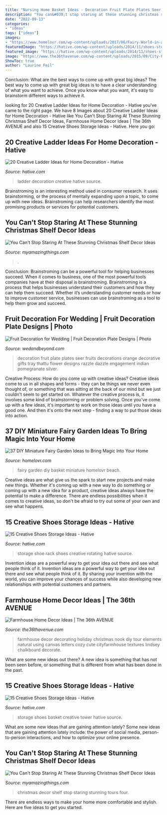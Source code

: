 ```yaml
---
title: "Nursing Home Basket Ideas - Decoration Fruit Plate Plates Seer Fruits Decorations Orange Decorative Gifts Tray Thattu Flower Designs Razzle Dazzle Engagement Indian Pomegranate Silver"
description: "You can&#039;t stop staring at these stunning christmas shelf decor ideas"
date: "2022-09-13"
categories:
- "ideas"
tags: ["ideas"]
images:
- "https://www.homelovr.com/wp-content/uploads/2017/06/Fairy-World-in-a-Basket.jpg"
featuredImage: "https://hative.com/wp-content/uploads/2014/11/shoes-storage-ideas/1-basket-tower.jpg"
featured_image: "https://hative.com/wp-content/uploads/2014/11/shoes-storage-ideas/11-rotating-shoe-rack.jpg"
image: "https://www.the36thavenue.com/wp-content/uploads/2015/09/City-Farmhouse-Holiday-Nook-Using-Textures-Natural-Elements-and-Lindsey-Letters-Beautiful-Canvas-1.jpg"
ShowToc: true
author: "Laurine Feil"
---
```



Conclusion: What are the best ways to come up with great big ideas?
The best way to come up with great big ideas is to have a clear understanding of what you want to achieve. Once you know what you want, it's easy to brainstorm different ways to achieve it.

	

		
looking for 20 Creative Ladder Ideas for Home Decoration - Hative you've came to the right page. We have 8 Images about 20 Creative Ladder Ideas for Home Decoration - Hative like You Can&#039;t Stop Staring At These Stunning Christmas Shelf Decor Ideas, Farmhouse Home Decor Ideas | The 36th AVENUE and also 15 Creative Shoes Storage Ideas - Hative. Here you go:
		
    
## 20 Creative Ladder Ideas For Home Decoration - Hative

<img loading=lazy src="https://hative.com/wp-content/uploads/2014/06/ladder-decor-ideas/4-ladder-decor-ideas.jpg" onerror="this.onerror=null;this.src='https://tse4.mm.bing.net/th?id=OIP.A6JBNBPp--t0g0Igvf1FjgHaPZ&amp;pid=15.1';" alt="20 Creative Ladder Ideas for Home Decoration - Hative">

_Source: hative.com_

>ladder decoration creative hative source. 

	

Brainstroming is an interesting method used in consumer research. It uses brainstorming, or the process of mentally expanding upon a topic, to come up with new ideas. Brainstroming can help researchers identify the most promising products or services for potential customers.

    
## You Can&#039;t Stop Staring At These Stunning Christmas Shelf Decor Ideas

<img loading=lazy src="https://myamazingthings.com/wp-content/uploads/2017/12/christmas-shelf-decor-2-.jpg" onerror="this.onerror=null;this.src='https://tse3.mm.bing.net/th?id=OIP.-vVnBc_qjYp8bDKPfD22UgHaJ4&amp;pid=15.1';" alt="You Can&#039;t Stop Staring At These Stunning Christmas Shelf Decor Ideas">

_Source: myamazingthings.com_

>. 

	

Conclusion: Brainstroming can be a powerful tool for helping businesses succeed.
When it comes to business, one of the most powerful tools companies have at their disposal is brainstroming. Brainstroming is a process that helps businesses understand their customers and how they can help them succeed. Whether it’s understanding customer needs or how to improve customer service, businesses can use brainstroming as a tool to help them grow and succeed.

    
## Fruit Decoration For Wedding | Fruit Decoration Plate Designs | Photo

<img loading=lazy src="https://wedandbeyond.com/images/photo_gallery/category-images/1-17041101jpg.jpg" onerror="this.onerror=null;this.src='https://tse2.mm.bing.net/th?id=OIP.Rdoub1kdre8nz4CBQ1BQkgHaJ4&amp;pid=15.1';" alt="Fruit Decoration for Wedding | Fruit Decoration Plate Designs | Photo">

_Source: wedandbeyond.com_

>decoration fruit plate plates seer fruits decorations orange decorative gifts tray thattu flower designs razzle dazzle engagement indian pomegranate silver. 

	

Creative Process: How do you come up with creative ideas?
Creative ideas come to us in all shapes and forms - they can be things we never even thought of, or something that was sitting at the back of our mind but we just couldn't seem to get started on.
Whatever the creative process is, it involves some kind of brainstorming or problem solving. Once you've come up with a few ideas, it's important to work on those ideas until you have a good one. And then it's onto the next step - finding a way to put those ideas into action.

    
## 37 DIY Miniature Fairy Garden Ideas To Bring Magic Into Your Home

<img loading=lazy src="https://www.homelovr.com/wp-content/uploads/2017/06/Fairy-World-in-a-Basket.jpg" onerror="this.onerror=null;this.src='https://tse1.mm.bing.net/th?id=OIP.IzYk9ZWHLSdcIaUQYxOMVwHaJ4&amp;pid=15.1';" alt="37 DIY Miniature Fairy Garden Ideas to Bring Magic Into Your Home">

_Source: homelovr.com_

>fairy garden diy basket miniature homelovr beach. 

	

Creative ideas are what give us the spark to start new projects and make new things. Whether it's coming up with a new way to do something or coming up with a new idea for a product, creative ideas always have the potential to make a difference. There are endless possibilities when it comes to creative ideas, so don't be afraid to try out some of your own and see what happens.

    
## 15 Creative Shoes Storage Ideas - Hative

<img loading=lazy src="https://hative.com/wp-content/uploads/2014/11/shoes-storage-ideas/11-rotating-shoe-rack.jpg" onerror="this.onerror=null;this.src='https://tse3.mm.bing.net/th?id=OIP.YkMkxUpJK5RKBZ2a3OEgBwHaMZ&amp;pid=15.1';" alt="15 Creative Shoes Storage Ideas - Hative">

_Source: hative.com_

>storage shoe rack shoes creative rotating hative source. 

	

Invention ideas are a powerful way to get your idea out there and see what people think of it.
Invention ideas are a powerful way to get your idea out there and see what people think of it. By sharing your invention with the world, you can improve your chances of success while also developing new relationships with potential customers and partners.

    
## Farmhouse Home Decor Ideas | The 36th AVENUE

<img loading=lazy src="https://www.the36thavenue.com/wp-content/uploads/2015/09/City-Farmhouse-Holiday-Nook-Using-Textures-Natural-Elements-and-Lindsey-Letters-Beautiful-Canvas-1.jpg" onerror="this.onerror=null;this.src='https://tse3.mm.bing.net/th?id=OIP.7H9HeDFKJjFMNi7T8evimQHaLH&amp;pid=15.1';" alt="Farmhouse Home Decor Ideas | The 36th AVENUE">

_Source: the36thavenue.com_

>farmhouse decor decorating holiday christmas nook diy tour elements natural using canvas letters cozy cute cityfarmhouse textures lindsey chalkboard decorate. 

	

What are some new ideas out there?
A new idea is something that has not been seen before, or something that is different from what has been done in the past.

    
## 15 Creative Shoes Storage Ideas - Hative

<img loading=lazy src="https://hative.com/wp-content/uploads/2014/11/shoes-storage-ideas/1-basket-tower.jpg" onerror="this.onerror=null;this.src='https://tse4.mm.bing.net/th?id=OIP.uU5c6ns-NfJAxeGb-bZqsAHaJ4&amp;pid=15.1';" alt="15 Creative Shoes Storage Ideas - Hative">

_Source: hative.com_

>storage shoes basket creative tower hative source. 

	

What are some new ideas that are gaining attention lately?
Some new ideas that are gaining attention lately include: the power of social media, person-to-person interactions, and how to optimize your online presence.

    
## You Can&#039;t Stop Staring At These Stunning Christmas Shelf Decor Ideas

<img loading=lazy src="https://myamazingthings.com/wp-content/uploads/2017/12/christmas-shelf-decor-6-.jpg" onerror="this.onerror=null;this.src='https://tse1.mm.bing.net/th?id=OIP.Cp5t1PWYQXhtT04lS7qETQHaKj&amp;pid=15.1';" alt="You Can&#039;t Stop Staring At These Stunning Christmas Shelf Decor Ideas">

_Source: myamazingthings.com_

>christmas decor shelf stop staring stunning tours four. 

	

There are endless ways to make your home more comfortable and stylish. Here are five ideas to get you started.

